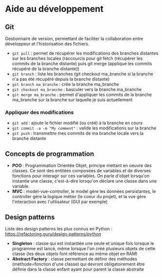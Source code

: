 # Aide au développement

## Git

Gestionnaire de version, permettant de faciliter la collaboration entre développeur et l'historisation des fichiers.

- `git pull` : permet de récupérer les modifications des branches distantes sur les branches locales (raccourcis pour git fetch (récupérer les commits de la branche distante) puis git merge (applique les commits récupéré de la branche distante))
- `git branch` : liste les branches (git checkout ma_branche si la branche n'a pas été récupéré depuis la branche distante)
- `git branch ma_branche` : crée la branche ma_branche
- `git checkout ma_branche` : basculer vers la branche ma_branche
- `git merge ma_branche` : permet d'appliquer les commits de la branche ma_branche sur la branche sur laquelle je suis actuellement

### Appliquer des modifications

- `git add` : ajoute le fichier modifié (ou créé) à la branche en cours
- `git commit -a -m "My comment"` : valide les modifications sur la branche
- `git push` : transmettre mes commits de ma branche locale vers la branche distante

## Concepts de programmation

- **POO** : Programmation Orientée Objet, principe mettant en oeuvre des classes. Ce sont des entitées composées de variables et de diverses fonctions pour interagir sur ces variables. On parle d'objet lorsqu'on instantie une classe, c'est-à-dire lorsqu'on déclare une classe dans une variable.
- **MVC** : model-vue-controller, le model gère les données persistantes, le controller gère la logique métier (le coeur du projet), et la vue gère l'interaction avec l'utilisateur (GUI par exemple)

## Design patterns

Liste des design patterns les plus connus en Python : <https://refactoring.guru/design-patterns/python>

- **Singleton** : classe qui est instantiée une seule et unique fois lorsque le programme est lancé, même lorsque l'on créé plusieurs objets de cette classe (les deux objets font référence au même objet en RAM)
- **Abstract Factory** : classe permettant de définir des méthodes (méthode=fonction d'une classe) qui devront obligatoirement être définie dans la classe enfant ayant pour parent la classe abstraite
